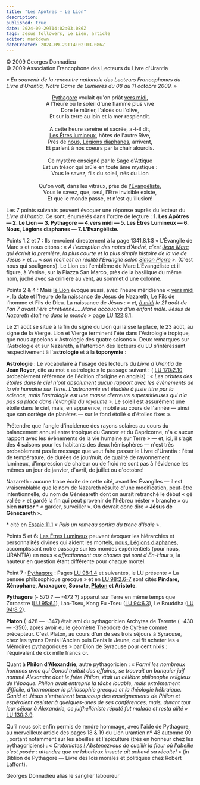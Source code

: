 ```yaml
---
title: "Les Apôtres – Le Lion"
description: 
published: true
date: 2024-09-29T14:02:03.086Z
tags: Jesus followers, Le Lien, article
editor: markdown
dateCreated: 2024-09-29T14:02:03.086Z
---
```


<p class="v-card v-sheet theme--light grey lighten-3 px-2">© 2009 Georges Donnadieu<br>© 2009 Association Francophone des Lecteurs du Livre d'Urantia</p>

_« En souvenir de la rencontre nationale des Lecteurs Francophones du Livre d'Urantia, Notre Dame de Lumières du 08 au 11 octobre 2009. »_

<p style="text-align:center;">
<ins>Pythagore</ins> voulait qu'on priât <ins>vers midi</ins>,<br>
A l'heure où le soleil d'une flamme plus vive<br>
Dore le mûrier, l'aloès ou l'olive,<br>
Et sur la terre au loin et la mer resplendit.<br>
<br>
A cette heure sereine et sacrée, a-t-il dit,<br>
<ins>Les Êtres lumineux</ins>, hôtes de l'autre Rive,<br>
Près de <ins>nous, Légions diaphanes</ins>, arrivent,<br>
Et parlent à nos coeurs par la chair alourdis.<br>
<br>
Ce mystère enseigné par le Sage d'Attique<br>
Est un trésor qui brûle en toute âme mystique :<br>
Vous le savez, fils du soleil, nés du Lion<br>
<br>
Qu'on voit, dans les vitraux, près de <ins>l'Évangéliste</ins>,<br>
Vous le savez, que, seul, l’Etre invisible existe,<br>
Et que le monde passe, et n'est qu'illusion!<br>
</p>

Les 7 points suivants peuvent évoquer une réponse auprès du lecteur du _Livre d'Urantia_. Ce sont, énumérés dans l'ordre de lecture : **1. Les Apôtres — 2. Le Lion — 3. Pythagore — 4.vers midi — 5. Les Êtres Lumineux — 6. Nous, Légions diaphanes — 7. L'Evangéliste.**

Points 1.2 et 7 : Ils renvoient directement à la page 1341.8.1:$ « L'Évangile de Marc » et nous citons : « _A l'exception des notes d'André, c'est <ins>Jean Marc</ins> qui écrivit la première, la plus courte et la plus simple histoire de la vie de Jésus_ » et ... « _son récit est en réalité l'Evangile selon <ins>Simon Pierre</ins>_ ». (C'est nous qui soulignons). Le Lion est l'emblème de Marc L'Évangéliste et il figure, à Venise, sur la Piazza San Marco, près de la basilique du même nom, juché avec sa crinière au vent, au sommet d'une colonne.

Points 2 & 4 : Mais <ins>le Lion</ins> évoque aussi, avec l'heure méridienne « <ins>vers midi</ins> », la date et l'heure de la naissance de Jésus de Nazareth, Le Fils de l'homme et Fils de Dieu. La naissance de Jésus : « _et, <ins>à midi</ins> le 21 août de l'an 7 avant l'ère chrétienne.....Marie accoucha d'un enfant mâle. Jésus de Nazareth était né dans le monde_ » page [LU 122:8.1](/fr/The_Urantia_Book/122#p8_1).

Le 21 août se situe à la fin du signe du Lion qui laisse la place, le 23 août, au signe de la Vierge. Lion et Vierge terminent l'été dans l'Astrologie tropique, que nous appelons « Astrologie des quatre saisons ». Deux remarques sur l'Astrologie et sur Nazareth, à l'attention des lecteurs du LU s'intéressant respectivement à l'**astrologie** et à la **toponymie** :

**Astrologie** : Le vocabulaire à l'usage des lecteurs du _Livre d'Urantia_ de **Jean Royer**, cite au mot « astrologie » le passage suivant : ( [LU 170:2.10](/fr/The_Urantia_Book/170#p2_10) probablement référence de l'édition d'origine en anglais) : « _Les orbites des étoiles dans le ciel n'ont absolument aucun rapport avec les évènements de la vie humaine sur Terre. L'astronomie est étudiée à juste titre par la science, mais l'astrologie est une masse d'erreurs superstitieuses qui n'a pas sa place dans l'évangile du royaume_ ». Le soleil est assurément une étoile dans le ciel, mais, en apparence, mobile au cours de l'année — ainsi que son cortège de planètes — sur le fond étoilé « d'étoiles fixes ».

Prétendre que l'angle d'incidence des rayons solaires au cours du balancement annuel entre tropique du Cancer et du Capricorne, n'a « aucun rapport avec les évènements de la vie humaine sur Terre » — et, ici, il s'agit des 4 saisons pour les habitants des deux hémisphères — n'est très probablement pas le message que veut faire passer le Livre d'Urantia : l'état de température, de durées de jour/nuit, de qualité de rayonnement lumineux, d'impression de chaleur ou de froid ne sont pas à l'évidence les mêmes un jour de janvier, d'avril, de juillet ou d'octobre!

Nazareth : aucune trace écrite de cette cité, avant les Évangiles — il est vraisemblable que le nom de Nazareth résulte d'une modification, peut-être intentionnelle, du nom de Génésareth dont on aurait retranché le début « gé vallée » et gardé la fin qui peut provenir de l'hébreu néster « branche » ou bien **natsor** \* « garder, surveiller ». On devrait donc dire « **Jésus de Génézareth** ».

\* cité en [Essaie 11.1](/fr/Bible/Isaiah/11#v1) « _Puis un rameau sortira du tronc d'Isaïe_ ».

Points 5 et 6: <ins>Les Êtres Lumineux</ins> peuvent évoquer les hiérarchies et personnalités divines qui aident les mortels, <ins>nous, Légions diaphanes</ins>, accomplissant notre passage sur les mondes expérientiels (pour nous, URANTIA) en nous « _affectionnant aux choses qui sont d'En-Haut_ », la hauteur en question étant différente pour chaque mortel.

Point 7 : <ins>Pythagore</ins> : Pages [LU 98:1.4](/fr/The_Urantia_Book/98#p1_4) et suivantes, le LU présente « La pensée philosophique grecque » et en [LU 98:2.6-7](/fr/The_Urantia_Book/98#p2_6) sont cités **Pindare, Xénophane, Anaxagore, Socrate, <ins>Platon</ins> et Aristote**.

**Pythagore** (- 570 ? — -472 ?) apparut sur Terre en même temps que Zoroastre ([LU 95:6.1](/fr/The_Urantia_Book/95#p6_1)), Lao-Tseu, Kong Fu -Tseu ([LU 94:6.3](/fr/The_Urantia_Book/94#p6_3)), Le Bouddha ([LU 94:8.2](/fr/The_Urantia_Book/94#p8_2)).

**Platon** (-428 — -347) était ami du pythagoricien Archytas de Tarente ( -430 — -350), après avoir eu le géomètre Théodore de Cyrène comme précepteur. C'est Platon, au cours d'un de ses trois séjours à Syracuse, chez les tyrans Denis l'Ancien puis Denis le Jeune, qui fit acheter les « Mémoires pythagoriques » par Dion de Syracuse pour cent nixis : l'équivalent de dix mille francs or.

Quant à **Philon d'Alexandrie**, autre pythagoricien : « _Parmi les nombreux hommes avec qui Gonod traitait des affaires, se trouvait un banquier juif nommé Alexandre dont le frère Philon, était un célèbre philosophe religieux de l'époque. Philon avait entrepris la tâche louable, mais extrêmement difficile, d'harmoniser la philosophie grecque et la théologie hébraïque. Ganid et Jésus s'entretirent beaucoup des enseignements de Philon et espéraient assister à quelques-unes de ses conférences, mais, durant tout leur séjour à Alexandrie, ce juifhelléniste réputé fut malade et resta alité_ » [LU 130:3.9](/fr/The_Urantia_Book/130#p3_9).

Qu'il nous soit enfin permis de rendre hommage, avec l'aide de Pythagore, au merveilleux article des pages 18 & 19 du Lien urantien nº 48 automne 09 , portant notamment sur les abeilles et l'apiculture (très en honneur chez les pythagoriciens) : « _Crotoniates ! Abstenezvous de cueillir la fleur où l'abeille s'est posée : attendez que ce laborieux insecte ait achevé sa récolte!_ » (in Biblion de Pythagore — Livre des lois morales et politiques chez Robert Laffont).

Georges Donnadieu alias le sanglier laboureur 